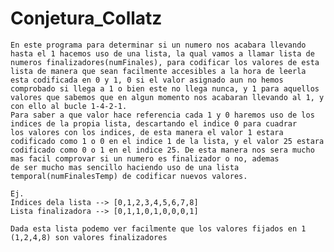 # Conjetura_Collatz

    En este programa para determinar si un numero nos acabara llevando hasta el 1 hacemos uso de una lista, la qual vamos a llamar lista de
    numeros finalizadores(numFinales), para codificar los valores de esta lista de manera que sean facilmente accesibles a la hora de leerla
    esta codificada en 0 y 1, 0 si el valor asignado aun no hemos comprobado si llega a 1 o bien este no llega nunca, y 1 para aquellos 
    valores que sabemos que en algun momento nos acabaran llevando al 1, y con ello al bucle 1-4-2-1.
    Para saber a que valor hace referencia cada 1 y 0 haremos uso de los indices de la propia lista, descartando el indice 0 para cuadrar
    los valores con los indices, de esta manera el valor 1 estara codificado como 1 o 0 en el indice 1 de la lista, y el valor 25 estara
    codificado como 0 o 1 en el indice 25. De esta manera nos sera mucho mas facil comprovar si un numero es finalizador o no, ademas
    de ser mucho mas sencillo haciendo uso de una lista temporal(numFinalesTemp) de codificar nuevos valores.
    
    Ej.
    Indices dela lista --> [0,1,2,3,4,5,6,7,8]
    Lista finalizadora --> [0,1,1,0,1,0,0,0,1]
    
    Dada esta lista podemo ver facilmente que los valores fijados en 1 (1,2,4,8) son valores finalizadores
